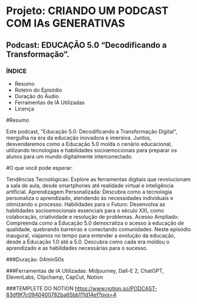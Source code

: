# Projeto: CRIANDO UM PODCAST COM IAs GENERATIVAS

## Podcast: EDUCAÇÃO 5.0 “Decodificando a Transformação”.

### ÍNDICE
* Resumo
* Roteiro do Episódio
* Duração do Áudio
* Ferramentas de IA Utilizadas
* Licença

#Resumo

Este podcast, "Educação 5.0: Decodificando a Transformação Digital", mergulha na era da educação inovadora e imersiva. Juntos, desvendaremos como a Educação 5.0 molda o cenário educacional, utilizando tecnologias e habilidades socioemocionais para preparar os alunos para um mundo digitalmente interconectado.

#O que você pode esperar:

Tendências Tecnológicas: Explore as ferramentas digitais que revolucionam a sala de aula, desde smartphones até realidade virtual e inteligência artificial.
Aprendizagem Personalizada: Descubra como a tecnologia personaliza o aprendizado, atendendo às necessidades individuais e otimizando o processo.
Habilidades para o Futuro: Desenvolva as habilidades socioemocionais essenciais para o século XXI, como colaboração, criatividade e resolução de problemas.
Acesso Ampliado: Compreenda como a Educação 5.0 democratiza o acesso à educação de qualidade, quebrando barreiras e conectando comunidades.
Neste episódio inaugural, viajamos no tempo para entender a evolução da educação, desde a Educação 1.0 até a 5.0. Descubra como cada era moldou o aprendizado e as habilidades necessárias para o sucesso.

###Duração: 04min50s

###Ferramentas de IA Utilizadas: Midjourney, Dall-E 2, ChatGPT, ElevenLabs, Clipchamp, CapCut, Notion

###TEMPLETE DO NOTION
https://www.notion.so/PODCAST-83df9f7c0940400782ba65bb111d14ef?pvs=4

